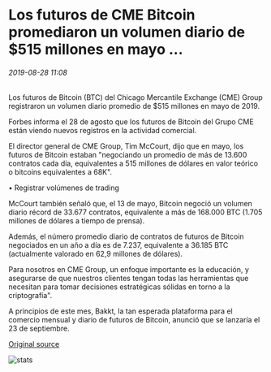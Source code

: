 # Los futuros de CME Bitcoin promediaron un volumen diario de $515 millones en mayo ...

###### 2019-08-28 11:08

Los futuros de Bitcoin (BTC) del Chicago Mercantile Exchange (CME) Group registraron un volumen diario promedio de $515 millones en mayo de 2019.

Forbes informa el 28 de agosto que los futuros de Bitcoin del Grupo CME están viendo nuevos registros en la actividad comercial.

El director general de CME Group, Tim McCourt, dijo que en mayo, los futuros de Bitcoin estaban "negociando un promedio de más de 13.600 contratos cada día, equivalentes a 515 millones de dólares en valor teórico o bitcoins equivalentes a 68K".

• Registrar volúmenes de trading

McCourt también señaló que, el 13 de mayo, Bitcoin negoció un volumen diario récord de 33.677 contratos, equivalente a más de 168.000 BTC (1.705 millones de dólares a tiempo de prensa).

Además, el número promedio diario de contratos de futuros de Bitcoin negociados en un año a día es de 7.237, equivalente a 36.185 BTC (actualmente valorado en 62,9 millones de dólares).

Para nosotros en CME Group, un enfoque importante es la educación, y asegurarse de que nuestros clientes tengan todas las herramientas que necesitan para tomar decisiones estratégicas sólidas en torno a la criptografía".

A principios de este mes, Bakkt, la tan esperada plataforma para el comercio mensual y diario de futuros de Bitcoin, anunció que se lanzaría el 23 de septiembre.

[Original source](https://cointelegraph.com/news/cme-bitcoin-futures-averaged-515-million-daily-volume-in-may)

![stats](https://c.statcounter.com/11760860/0/a89fa40b/1/ "stats")
